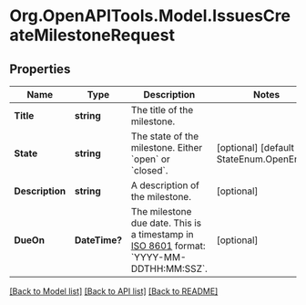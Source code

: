 # Org.OpenAPITools.Model.IssuesCreateMilestoneRequest

## Properties

Name | Type | Description | Notes
------------ | ------------- | ------------- | -------------
**Title** | **string** | The title of the milestone. | 
**State** | **string** | The state of the milestone. Either &#x60;open&#x60; or &#x60;closed&#x60;. | [optional] [default to StateEnum.OpenEnum]
**Description** | **string** | A description of the milestone. | [optional] 
**DueOn** | **DateTime?** | The milestone due date. This is a timestamp in [ISO 8601](https://en.wikipedia.org/wiki/ISO_8601) format: &#x60;YYYY-MM-DDTHH:MM:SSZ&#x60;. | [optional] 

[[Back to Model list]](../README.md#documentation-for-models) [[Back to API list]](../README.md#documentation-for-api-endpoints) [[Back to README]](../README.md)

